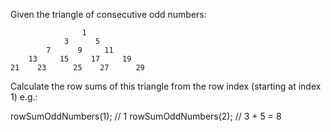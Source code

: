Given the triangle of consecutive odd numbers:

                    1
                3      5
            7      9     11
        13     15     17     19
    21    23      25    27      29

Calculate the row sums of this triangle from the row index (starting at index 1) e.g.:

rowSumOddNumbers(1); // 1
rowSumOddNumbers(2); // 3 + 5 = 8